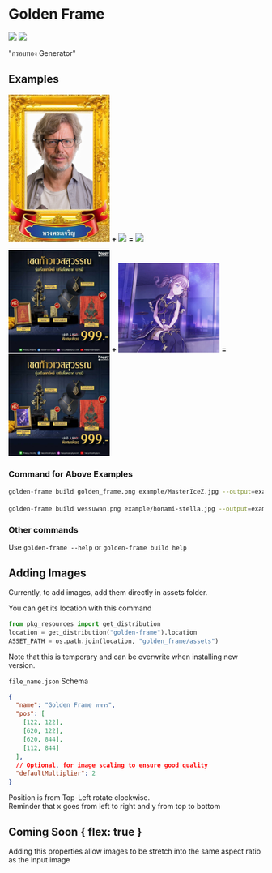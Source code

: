# Golden Frame

[![](https://img.shields.io/pypi/v/golden-frame)](https://pypi.org/project/golden-frame)
[![](https://img.shields.io/pypi/dm/golden-frame)](https://pypi.org/project/golden-frame)

"กรอบทอง Generator"

## Examples

<img src="https://github.com/Leomotors/golden-frame/raw/main/golden_frame/assets/golden_frame.png" width=200 /> **+**
<img src="https://github.com/Leomotors/golden-frame/raw/main/example/MasterIceZ.jpg" width = 200 /> **=**
<img src="https://github.com/Leomotors/golden-frame/raw/main/example/New-MasterIceZ.png" width=200 />

<img src="https://github.com/Leomotors/golden-frame/raw/main/golden_frame/assets/wessuwan.png" width=200 /> **+**
<img src="https://github.com/Leomotors/golden-frame/raw/main/example/honami-stella.jpg" width = 200 /> **=**
<img src="https://github.com/Leomotors/golden-frame/raw/main/example/honami-wessuwan.png" width=200 />

### Command for Above Examples

```bash
golden-frame build golden_frame.png example/MasterIceZ.jpg --output=example/New-MasterIceZ.png

golden-frame build wessuwan.png example/honami-stella.jpg --output=example/honami-wessuwan.png
```

### Other commands

Use `golden-frame --help` or `golden-frame build help`

## Adding Images

Currently, to add images, add them directly in assets folder.

You can get its location with this command

```python
from pkg_resources import get_distribution
location = get_distribution("golden-frame").location
ASSET_PATH = os.path.join(location, "golden_frame/assets")
```

Note that this is temporary and can be overwrite when installing new version.

`file_name.json` Schema

```json
{
  "name": "Golden Frame ทพจร",
  "pos": [
    [122, 122],
    [620, 122],
    [620, 844],
    [112, 844]
  ],
  // Optional, for image scaling to ensure good quality
  "defaultMultiplier": 2
}
```

Position is from Top-Left rotate clockwise.  
Reminder that x goes from left to right and y from top to bottom

## Coming Soon { flex: true }

Adding this properties allow images to be stretch into the same aspect ratio as the input image
